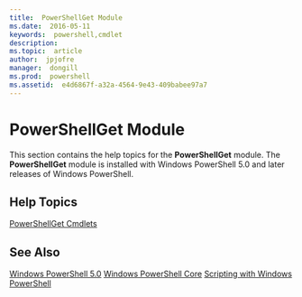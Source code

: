 ```yaml
---
title:  PowerShellGet Module
ms.date:  2016-05-11
keywords:  powershell,cmdlet
description:  
ms.topic:  article
author:  jpjofre
manager:  dongill
ms.prod:  powershell
ms.assetid:  e4d6867f-a32a-4564-9e43-409babee97a7
---
```


# PowerShellGet Module
This section contains the help topics for the **PowerShellGet** module. The **PowerShellGet** module is installed with Windows PowerShell 5.0 and later releases of Windows PowerShell.

## Help Topics
[PowerShellGet Cmdlets](http://technet.microsoft.com/library/dn807169.aspx)

## See Also
[Windows PowerShell 5.0](../../guides/standard-modules/Windows-PowerShell-5.0.md)
[Windows PowerShell Core](https://technet.microsoft.com/en-us/library/4b75f1e4-f327-48f3-92ab-bf5435094d41)
[Scripting with Windows PowerShell](../fundamental/Scripting-with-Windows-PowerShell.md)

